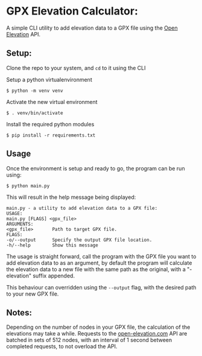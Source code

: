 GPX Elevation Calculator:
===

A simple CLI utility to add elevation data to a GPX file using the [Open Elevation](open-elevation.com) API.

## Setup:

Clone the repo to your system, and `cd` to it using the CLI

Setup a python virtualenvironment

```console
$ python -m venv venv
```

Activate the new virtual environment

```console
$ . venv/bin/activate
```

Install the required python modules

```console
$ pip install -r requirements.txt
```

## Usage

Once the environment is setup and ready to go, the program can be run using:

```console
$ python main.py
```

This will result in the help message being displayed:

```console
main.py - a utility to add elevation data to a GPX file:
USAGE:
main.py [FLAGS] <gpx_file>
ARGUMENTS:
<gpx_file>       Path to target GPX file.
FLAGS:
-o/--output      Specify the output GPX file location.
-h/--help        Show this message
```

The usage is straight forward, call the program with the GPX file you want to add elevation data to as an argument, by default the program will calculate the elevation data to a new file with the same path as the original, with a "-elevation" suffix appended.

This behaviour can overridden using the `--output` flag, with the desired path to your new GPX file.

## Notes:

Depending on the number of nodes in your GPX file, the calculation of the elevations may take a while. Requests to the [open-elevation.com](open-elevation.com) API are batched in sets of 512 nodes, with an interval of 1 second between completed requests, to not overload the API.